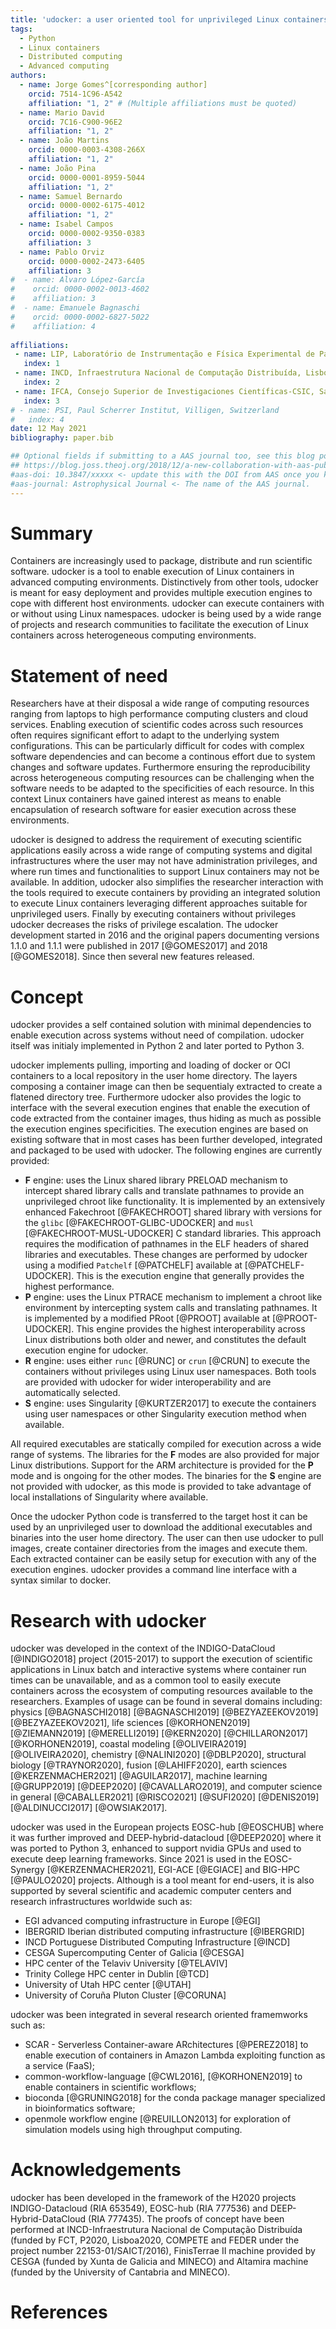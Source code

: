```yaml
---
title: 'udocker: a user oriented tool for unprivileged Linux containers'
tags:
  - Python
  - Linux containers
  - Distributed computing
  - Advanced computing
authors:
  - name: Jorge Gomes^[corresponding author]
    orcid: 7514-1C96-A542
    affiliation: "1, 2" # (Multiple affiliations must be quoted)
  - name: Mario David
    orcid: 7C16-C900-96E2
    affiliation: "1, 2"
  - name: João Martins
    orcid: 0000-0003-4308-266X
    affiliation: "1, 2"
  - name: João Pina
    orcid: 0000-0001-8959-5044
    affiliation: "1, 2" 
  - name: Samuel Bernardo
    orcid: 0000-0002-6175-4012
    affiliation: "1, 2"
  - name: Isabel Campos
    orcid: 0000-0002-9350-0383
    affiliation: 3
  - name: Pablo Orviz
    orcid: 0000-0002-2473-6405
    affiliation: 3
#  - name: Alvaro López-García 
#    orcid: 0000-0002-0013-4602
#    affiliation: 3
#  - name: Emanuele Bagnaschi
#    orcid: 0000-0002-6827-5022
#    affiliation: 4
    
affiliations:
 - name: LIP, Laboratório de Instrumentação e Física Experimental de Partículas, Lisboa, Portugal
   index: 1
 - name: INCD, Infraestrutura Nacional de Computação Distribuída, Lisboa, Portugal
   index: 2
 - name: IFCA, Consejo Superior de Investigaciones Científicas-CSIC, Santander, Spain
   index: 3
# - name: PSI, Paul Scherrer Institut, Villigen, Switzerland
#   index: 4 
date: 12 May 2021
bibliography: paper.bib

## Optional fields if submitting to a AAS journal too, see this blog post:
## https://blog.joss.theoj.org/2018/12/a-new-collaboration-with-aas-publishing
#aas-doi: 10.3847/xxxxx <- update this with the DOI from AAS once you know it.
#aas-journal: Astrophysical Journal <- The name of the AAS journal.
---
```


# Summary

Containers are increasingly used to package, distribute and run scientific software. 
udocker is a tool to enable execution of Linux containers in advanced computing
environments. Distinctively from other tools, udocker is meant for easy deployment
and provides multiple execution engines to cope with different host environments. 
udocker can execute containers with or without using Linux namespaces. udocker is 
being used by a wide range of projects and research communities to facilitate the 
execution of Linux containers across heterogeneous computing environments.

# Statement of need

Researchers have at their disposal a wide range of computing resources ranging
from laptops to high performance computing clusters and cloud services. Enabling 
execution of scientific codes across such resources often requires significant 
effort to adapt to the underlying system configurations. This can be particularly
difficult for codes with complex software dependencies and can become a continous 
effort due to system changes and software updates. Furthermore ensuring the 
reproducibility across heterogeneous computing resources can be challenging when 
the software needs to be adapted to the specificities of each resource. In this 
context Linux containers have gained interest as means to enable encapsulation of 
research software for easier execution across these environments.

udocker is designed to address the requirement of executing scientific 
applications easily across a wide range of computing systems and digital 
infrastructures where the user may not have administration privileges, and
where run times and functionalities to support Linux containers may not be
available. 
In addition, udocker also simplifies the researcher interaction with the tools 
required to execute containers by providing an integrated solution to execute 
Linux containers leveraging different approaches suitable for unprivileged
users. Finally by executing containers without privileges udocker decreases the 
risks of privilege escalation. The udocker development started in 2016 and 
the original papers documenting versions 1.1.0 and 1.1.1 were published in 2017 
[@GOMES2017] and 2018 [@GOMES2018]. Since then several new features released.

# Concept
udocker provides a self contained solution with minimal dependencies to enable
execution across systems without need of compilation. udocker itself was 
initialy implemented in Python 2 and later ported to Python 3.

udocker implements pulling, importing and loading of docker or OCI containers to 
a local repository in the user home directory. The layers composing a container 
image can then be sequentialy extracted to create a flatened directory tree.
Furthermore udocker also provides the logic to interface with the several 
execution engines that enable the execution of code extracted from the container 
images, thus hiding as much as possible the execution engines specificities.
The execution engines are based on existing software that in most cases has been
further developed, integrated and packaged to be used with udocker. The following
engines are currently provided:

* **F** engine: uses the Linux shared library PRELOAD mechanism to intercept
  shared library calls and translate pathnames to provide an unprivileged chroot 
  like functionality. It is implemented by an extensively enhanced Fakechroot 
  [@FAKECHROOT] shared library with versions for the `glibc` [@FAKECHROOT-GLIBC-UDOCKER] 
  and `musl` [@FAKECHROOT-MUSL-UDOCKER] C standard libraries. 
  This approach requires the modification of pathnames in the ELF headers of 
  shared libraries and executables. These changes are performed by udocker using 
  a modified `Patchelf` [@PATCHELF] available at [@PATCHELF-UDOCKER]. This is the 
  execution engine that generally provides the highest performance. 
* **P** engine: uses the Linux PTRACE mechanism to implement a chroot like 
  environment by intercepting system calls and translating pathnames. It is 
  implemented by a modified PRoot [@PROOT] available at [@PROOT-UDOCKER]. This 
  engine provides the highest interoperability across Linux distributions both 
  older and newer, and constitutes the default execution engine for udocker. 
* **R** engine: uses either `runc` [@RUNC] or `crun` [@CRUN] to execute the 
  containers without privileges using Linux user namespaces. Both tools are 
  provided with udocker for wider interoperability and are automatically selected.
* **S** engine: uses Singularity [@KURTZER2017] to execute the containers using 
  user namespaces or other Singularity execution method when available. 
  
All required executables are statically compiled for execution across a
wide range of systems. The libraries for the **F** modes are also provided
for major Linux distributions. Support for the ARM architecture is provided 
for the **P** mode and is ongoing for the other modes. The binaries for the 
**S** engine are not provided with udocker, as this mode is provided to take 
advantage of local installations of Singularity where available.

Once the udocker Python code is transferred to the target host it can be 
used by an unprivileged user to download the additional executables and 
binaries into the user home directory. The user can then use udocker to 
pull images, create container directories from the images and execute them. 
Each extracted container can be easily setup for execution with any of the 
execution engines. udocker provides a command line interface with a syntax 
similar to docker.

# Research with udocker
udocker was developed in the context of the INDIGO-DataCloud [@INDIGO2018] project 
(2015-2017) to support the execution of scientific applications in Linux batch 
and interactive systems where container run times can be unavailable, and as a 
common tool to easily execute containers across the ecosystem of computing 
resources available to the researchers. Examples of usage can be found in
several domains including:
physics [@BAGNASCHI2018] [@BAGNASCHI2019] [@BEZYAZEEKOV2019] [@BEZYAZEEKOV2021],
life sciences [@KORHONEN2019] [@ZIEMANN2019] [@MERELLI2019] [@KERN2020] [@CHILLARON2017] [@KORHONEN2019], 
coastal modeling [@OLIVEIRA2019] [@OLIVEIRA2020], 
chemistry [@NALINI2020] [@DBLP2020],
structural biology [@TRAYNOR2020], 
fusion [@LAHIFF2020],
earth sciences [@KERZENMACHER2021] [@AGUILAR2017],
machine learning [@GRUPP2019] [@DEEP2020] [@CAVALLARO2019],
and computer science in general [@CABALLER2021] [@RISCO2021] [@SUFI2020] [@DENIS2019] [@ALDINUCCI2017] [@OWSIAK2017].


udocker was used in the European projects EOSC-hub [@EOSCHUB] where it 
was further improved and DEEP-hybrid-datacloud [@DEEP2020] where it was ported 
to Python 3, enhanced to support nvidia GPUs and used to execute deep 
learning frameworks. Since 2021 is used in the EOSC-Synergy [@KERZENMACHER2021], 
EGI-ACE [@EGIACE] and BIG-HPC [@PAULO2020] projects. Although is a tool meant for
end-users, it is also supported by several scientific and academic computer 
centers and research infrastructures worldwide such as:

 * EGI advanced computing infrastructure in Europe [@EGI]
 * IBERGRID Iberian distributed computing infrastructure [@IBERGRID]
 * INCD Portuguese Distributed Computing Infrastructure [@INCD]
 * CESGA Supercomputing Center of Galicia [@CESGA]
 * HPC center of the Telaviv University  [@TELAVIV]
 * Trinity College HPC center in Dublin [@TCD]
 * University of Utah HPC center [@UTAH] 
 * University of Coruña Pluton Cluster [@CORUNA]

udocker was been integrated in several research oriented framemworks such as: 

 * SCAR - Serverless Container-aware ARchitectures [@PEREZ2018] to enable execution of containers in Amazon Lambda exploiting function as a service (FaaS);
 * common-workflow-language [@CWL2016], [@KORHONEN2019] to enable containers in scientific workflows;
 * bioconda [@GRUNING2018] for the conda package manager specialized in bioinformatics software;
 * openmole  workflow engine [@REUILLON2013] for exploration of simulation models using high throughput computing.


# Acknowledgements

udocker has been developed in the framework of the H2020 projects INDIGO-Datacloud (RIA 653549), EOSC-hub (RIA 777536) and DEEP-Hybrid-DataCloud (RIA 777435). The proofs of concept have been performed at INCD-Infraestrutura Nacional de Computação Distribuída (funded by FCT, P2020, Lisboa2020, COMPETE and FEDER under the project number 22153-01/SAICT/2016), FinisTerrae II machine provided by CESGA (funded by Xunta de Galicia and MINECO) and Altamira machine (funded by the University of Cantabria and MINECO).

# References



